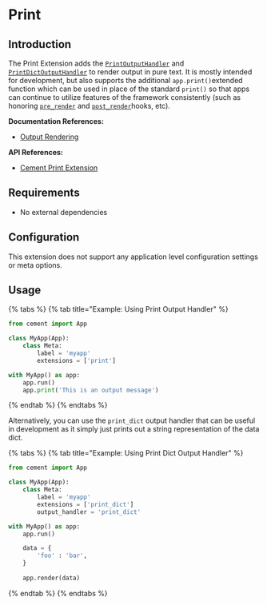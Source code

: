 # Print

## Introduction

The Print Extension adds the [`PrintOutputHandler`](http://cement.readthedocs.io/en/2.99/api/ext/ext_print/#cement.ext.ext_print.PrintOutputHandler) and [`PrintDictOutputHandler`](http://cement.readthedocs.io/en/2.99/api/ext/ext_print/#cement.ext.ext_print.PrintDictOutputHandler) to render output in pure text. It is mostly intended for development, but also supports the additional `app.print()`extended function which can be used in place of the standard `print()` so that apps can continue to utilize features of the framework consistently \(such as honoring [`pre_render`](../core-foundation/hooks.md#pre_render) and [`post_render`](../core-foundation/hooks.md#post_render)hooks, etc\).

**Documentation References:**

* [Output Rendering](../core-foundation/output-rendering.md)

**API References:**

* [Cement Print Extension](https://cement.readthedocs.io/en/2.99/api/ext/ext_print/)

## Requirements

* No external dependencies

## Configuration

This extension does not support any application level configuration settings or meta options.

## Usage

{% tabs %}
{% tab title="Example: Using Print Output Handler" %}
```python
from cement import App

class MyApp(App):
    class Meta:
        label = 'myapp'
        extensions = ['print']

with MyApp() as app:
    app.run()
    app.print('This is an output message')
```
{% endtab %}
{% endtabs %}

Alternatively, you can use the `print_dict` output handler that can be useful in development as it simply just prints out a string representation of the data dict.

{% tabs %}
{% tab title="Example: Using Print Dict Output Handler" %}
```python
from cement import App

class MyApp(App):
    class Meta:
        label = 'myapp'
        extensions = ['print_dict']
        output_handler = 'print_dict'

with MyApp() as app:
    app.run()

    data = {
        'foo' : 'bar',
    }
    
    app.render(data)
```
{% endtab %}
{% endtabs %}

